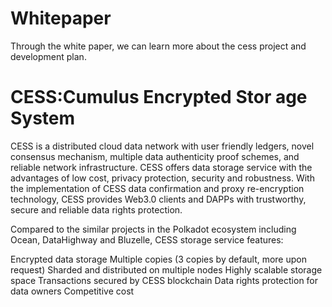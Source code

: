 # Whitepaper
Through the white paper, we can learn more about the cess project and development plan.

# CESS:Cumulus Encrypted Stor age System 
CESS is a distributed cloud data network with user friendly ledgers, novel consensus mechanism, multiple data authenticity proof schemes, and reliable network infrastructure. CESS offers data storage service with the advantages of low cost, privacy protection, security and robustness. With the implementation of CESS data confirmation and proxy re-encryption technology, CESS provides Web3.0 clients and DAPPs with trustworthy, secure and reliable data rights protection.

Compared to the similar projects in the Polkadot ecosystem including Ocean, DataHighway and Bluzelle, CESS storage service features:

Encrypted data storage
Multiple copies (3 copies by default, more upon request)
Sharded and distributed on multiple nodes
Highly scalable storage space
Transactions secured by CESS blockchain
Data rights protection for data owners
Competitive cost

